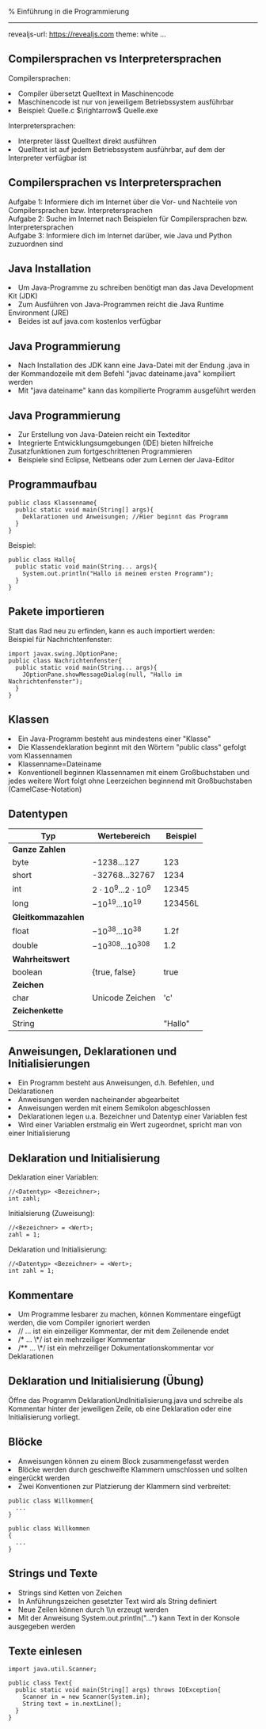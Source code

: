 % Einführung in die Programmierung

---
revealjs-url: https://revealjs.com
theme: white
...

## Compilersprachen vs Interpretersprachen
Compilersprachen:  
<li class="fragment fade-in">Compiler übersetzt Quelltext in Maschinencode</li>
<li class="fragment fade-in">Maschinencode ist nur von jeweiligem Betriebssystem ausführbar</li>
<li class="fragment fade-in">Beispiel: Quelle.c $\rightarrow$ Quelle.exe</li>  

Interpretersprachen:  
<li class="fragment fade-in">Interpreter lässt Quelltext direkt ausführen</li>
<li class="fragment fade-in">Quelltext ist auf jedem Betriebssystem ausführbar, auf dem der Interpreter verfügbar ist</li>

## Compilersprachen vs Interpretersprachen
Aufgabe 1: Informiere dich im Internet über die Vor- und Nachteile von Compilersprachen bzw. Interpretersprachen  
Aufgabe 2: Suche im Internet nach Beispielen für Compilersprachen bzw. Interpretersprachen  
Aufgabe 3: Informiere dich im Internet darüber, wie Java und Python zuzuordnen sind

## Java Installation
<li class="fragment fade-in">Um Java-Programme zu schreiben benötigt man das Java Development Kit (JDK)</li>
<li class="fragment fade-in">Zum Ausführen von Java-Programmen reicht die Java Runtime Environment (JRE)</li>
<li class="fragment fade-in">Beides ist auf java.com kostenlos verfügbar</li>

## Java Programmierung
<li class="fragment fade-in">Nach Installation des JDK kann eine Java-Datei mit der Endung .java in der Kommandozeile mit dem Befehl "javac dateiname.java" kompiliert werden</li>
<li class="fragment fade-in">Mit "java dateiname" kann das kompilierte Programm ausgeführt werden</li>

## Java Programmierung
<li class="fragment fade-in">Zur Erstellung von Java-Dateien reicht ein Texteditor</li>
<li class="fragment fade-in">Integrierte Entwicklungsumgebungen (IDE) bieten hilfreiche Zusatzfunktionen zum fortgeschrittenen Programmieren</li>
<li class="fragment fade-in">Beispiele sind Eclipse, Netbeans oder zum Lernen der Java-Editor</li>

## Programmaufbau

    public class Klassenname{
      public static void main(String[] args){
        Deklarationen und Anweisungen; //Hier beginnt das Programm
      }
    }

Beispiel:  

    public class Hallo{
      public static void main(String... args){
        System.out.println("Hallo in meinem ersten Programm");
      }
    }

## Pakete importieren
Statt das Rad neu zu erfinden, kann es auch importiert werden:  
Beispiel für Nachrichtenfenster:  

    import javax.swing.JOptionPane;
    public class Nachrichtenfenster{
      public static void main(String... args){
        JOptionPane.showMessageDialog(null, "Hallo im Nachrichtenfenster");
      }
    }

## Klassen
<li class="fragment fade-in">Ein Java-Programm besteht aus mindestens einer "Klasse"</li>
<li class="fragment fade-in">Die Klassendeklaration beginnt mit den Wörtern "public class" gefolgt vom Klassennamen</li>
<li class="fragment fade-in">Klassenname=Dateiname</li>
<li class="fragment fade-in">Konventionell beginnen Klassennamen mit einem Großbuchstaben und jedes weitere Wort folgt ohne Leerzeichen beginnend mit Großbuchstaben (CamelCase-Notation)</li>

## Datentypen
<font size="4">

| Typ                  | Wertebereich                | Beispiel |
| -------------------- | --------------------------- | -------- |
| **Ganze Zahlen**     |                             |          |
| byte                 | -1238...127                 | 123      |
| short                | -32768...32767              | 1234     |
| int                  | $2\cdot 10^9...2\cdot 10^9$ | 12345    |
| long                 | $-10^{19}...10^{19}$        | 123456L  |
| **Gleitkommazahlen** |                             |          |
| float                | $-10^{38}...10^{38}$        | 1.2f     |
| double               | $-10^{308}...10^{308}$      | 1.2      |
| **Wahrheitswert**    |                             |          |
| boolean              | {true, false}               | true     |
| **Zeichen**          |                             |          |
| char                 | Unicode Zeichen             | 'c'      |
| **Zeichenkette**     |                             |          |
| String               |                             | "Hallo"  |

</font>

## Anweisungen, Deklarationen und Initialisierungen
<li class="fragment fade-in">Ein Programm besteht aus Anweisungen, d.h. Befehlen, und Deklarationen</li>
<li class="fragment fade-in">Anweisungen werden nacheinander abgearbeitet</li>
<li class="fragment fade-in">Anweisungen werden mit einem Semikolon abgeschlossen</li>
<li class="fragment fade-in">Deklarationen legen u.a. Bezeichner und Datentyp einer Variablen fest</li>
<li class="fragment fade-in">Wird einer Variablen erstmalig ein Wert zugeordnet, spricht man von einer Initialisierung</li>

## Deklaration und Initialisierung
Deklaration einer Variablen:  

    //<Datentyp> <Bezeichner>;
    int zahl;

Initialsierung (Zuweisung):

    //<Bezeichner> = <Wert>;
    zahl = 1;

Deklaration und Initialisierung:

    //<Datentyp> <Bezeichner> = <Wert>;
    int zahl = 1;


## Kommentare
<li class="fragment fade-in" data-fragment-index="0">Um Programme lesbarer zu machen, können Kommentare eingefügt werden, die vom Compiler ignoriert werden</li>
<li class="fragment fade-in" data-fragment-index="1"><span class="fragment highlight-blue" data-fragment-index="1">// ...</span> ist ein einzeiliger Kommentar, der mit dem Zeilenende endet</li>
<li class="fragment fade-in" data-fragment-index="2"><span class="fragment highlight-blue" data-fragment-index="2">/* ... \*/</span> ist ein mehrzeiliger Kommentar</li>
<li class="fragment fade-in" data-fragment-index="3"><span class="fragment highlight-blue" data-fragment-index="3">/** ... \*/</span> ist ein mehrzeiliger Dokumentationskommentar vor Deklarationen</li>

## Deklaration und Initialisierung (Übung)
Öffne das Programm DeklarationUndInitialisierung.java und schreibe als Kommentar hinter der jeweiligen Zeile, ob eine Deklaration oder eine Initialisierung vorliegt.

## Blöcke
<li>Anweisungen können zu einem Block zusammengefasst werden</li>
<li>Blöcke werden durch geschweifte Klammern umschlossen und sollten eingerückt werden</li>
<li>Zwei Konventionen zur Platzierung der Klammern sind verbreitet:</li>

    public class Willkommen{
      ...
    }

    public class Willkommen
    {
      ...
    }


## Strings und Texte
<li class="fragment fade-in" data-fragment-index="1">Strings sind Ketten von Zeichen</li>
<li class="fragment fade-in" data-fragment-index="2">In Anführungszeichen gesetzter Text wird als String definiert</li>
<li class="fragment fade-in" data-fragment-index="3">Neue Zeilen können durch <span class="fragment highlight-blue" data-fragment-index="3">\\n</span> erzeugt werden</li>
<li class="fragment fade-in" data-fragment-index="4">Mit der Anweisung <span class="fragment highlight-blue" data-fragment-index="4">System.out.println("...")</span> kann Text in der Konsole ausgegeben werden</li>

## Texte einlesen

    import java.util.Scanner;

    public class Text{
      public static void main(String[] args) throws IOException{
        Scanner in = new Scanner(System.in);
        String text = in.nextLine();
      }
    }
